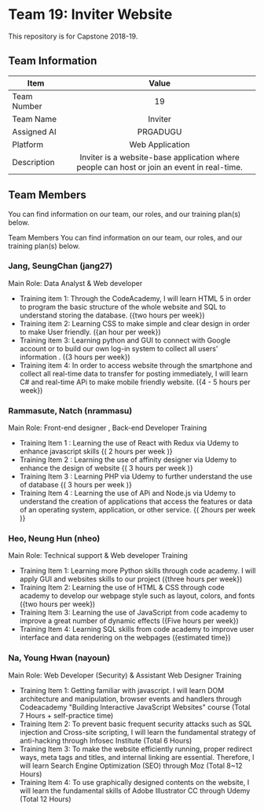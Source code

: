 # Team 19: Inviter Website 
This repository is for Capstone 2018-19.


## Team Information

| Item        | Value           |
| ------------- |:-------------:|
| Team Number | 19 |
| Team Name | Inviter |
| Assigned AI | PRGADUGU |
| Platform | Web Application |
| Description | Inviter is a website-base application where people can host or join an event in real-time.  |

## Team Members
You can find information on our team, our roles, and our training plan(s) below.



 
 
Team Members
You can find information on our team, our roles, and our training plan(s) below.

<h3>Jang, SeungChan (jang27)</h3>
Main Role: Data Analyst & Web developer

<ul>
<li>Training item 1: Through the CodeAcademy, I will learn HTML 5 in order to program the basic structure of the whole website and SQL to understand storing the database. ({two hours per week})</li>
<li>Training item 2: Learning CSS to make simple and clear design in order to make User friendly. ({an hour per week})</li>
<li>Training item 3: Learning python and GUI to connect with Google account or to build our own log-in system to collect all users’ information .  ({3 hours per week})</li>
<li>Training item 4: In order to access website through the smartphone and collect all real-time data to transfer for posting immediately, I will learn C# and real-time APi to make mobile friendly website. ({4 - 5 hours per week})</li>

</ul>

<h3>Rammasute, Natch (nrammasu)</h3>
Main Role: Front-end designer , Back-end Developer 
Training
<ul>
<li>Training Item 1 : Learning the use of React with Redux via Udemy to enhance javascript skills {( 2 hours per week )} </li>
<li>Training Item 2 : Learning the use of affinity designer via Udemy to enhance the design of website {( 3 hours per week )}</li>
<li>Training Item 3 : Learning PHP via Udemy to further understand the use of database  {( 3 hours per week )}</li>
<li>Training Item 4 : Learning the use of APi and Node.js via Udemy to understand the creation of applications that access the features or data of an operating system, application, or other service. {( 2hours per week )}</li>
</ul>

<h3>Heo, Neung Hun (nheo)</h3>
Main Role: Technical support & Web developer 
Training
<ul>
<li>Training Item 1: Learning more Python skills through code academy. I will apply GUI and websites skills to our project  ({three hours per week}) </li>
<li>Training Item 2: Learning the use of HTML & CSS through code academy to develop our webpage style such as layout, colors, and fonts ({two hours per week})</li>
<li>Training Item 3: Learning the use of JavaScript from code academy to improve a great number of dynamic effects  ({Five hours per week})</li>
<li>Training Item 4: Learning SQL skills from code academy to improve user interface and data rendering on the webpages ({estimated time})</li>
</ul>

<h3>Na, Young Hwan (nayoun)</h3>
Main Role: Web Developer (Security) & Assistant Web Designer
Training
<ul>
<li>Training Item 1: Getting familiar with javascript. I will learn DOM architecture and manipulation, browser events and handlers through Codeacademy "Building Interactive JavaScript Websites" course (Total 7 Hours + self-practice time)  </li>
<li>Training Item 2: To prevent basic frequent security attacks such as SQL injection and Cross-site scripting, I will learn the fundamental strategy of anti-hacking through Infosec Institute (Total 6 Hours)</li>
<li>Training Item 3: To make the website efficiently running,  proper redirect ways, meta tags and titles, and internal linking are essential. Therefore, I will learn Search Engine Optimization (SEO) through Moz (Total 8~12 Hours)</li>
<li>Training Item 4: To use graphically designed contents on the website, I will learn the fundamental skills of Adobe Illustrator CC through Udemy (Total 12 Hours)</li>
</ul>

